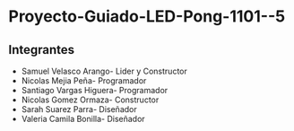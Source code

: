 # Proyecto-Guiado-LED-Pong-1101--5
## Integrantes
  + Samuel Velasco Arango- Lider y Constructor
  + Nicolas Mejia Peña- Programador
  + Santiago Vargas Higuera- Programador
  + Nicolas Gomez Ormaza- Constructor
  + Sarah Suarez Parra- Diseñador
  + Valeria Camila Bonilla- Diseñador

